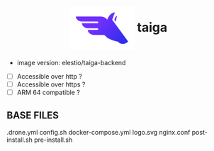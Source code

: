 <h1 align="center">
  <picture>
    <img align="center" alt="Pegaz" src="./logo.svg" height="100">
  </picture>
  taiga
</h1>

- image version: elestio/taiga-backend
- [ ] Accessible over http ?
- [ ] Accessible over https ?
- [ ] ARM 64 compatible ?

## BASE FILES

.drone.yml config.sh docker-compose.yml logo.svg nginx.conf post-install.sh pre-install.sh